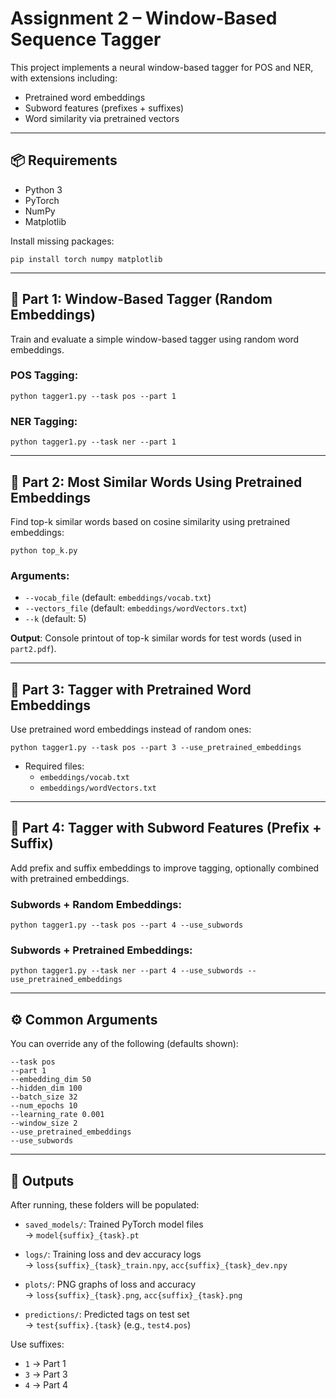 # Assignment 2 – Window-Based Sequence Tagger

This project implements a neural window-based tagger for POS and NER, with extensions including:

-   Pretrained word embeddings
-   Subword features (prefixes + suffixes)
-   Word similarity via pretrained vectors

---

## 📦 Requirements

-   Python 3
-   PyTorch
-   NumPy
-   Matplotlib

Install missing packages:

```
pip install torch numpy matplotlib
```

---

## 🧪 Part 1: Window-Based Tagger (Random Embeddings)

Train and evaluate a simple window-based tagger using random word embeddings.

### POS Tagging:

```
python tagger1.py --task pos --part 1
```

### NER Tagging:

```
python tagger1.py --task ner --part 1
```

---

## 🧠 Part 2: Most Similar Words Using Pretrained Embeddings

Find top-k similar words based on cosine similarity using pretrained embeddings:

```
python top_k.py
```

### Arguments:

-   `--vocab_file` (default: `embeddings/vocab.txt`)
-   `--vectors_file` (default: `embeddings/wordVectors.txt`)
-   `--k` (default: 5)

**Output**: Console printout of top-k similar words for test words (used in `part2.pdf`).

---

## 💬 Part 3: Tagger with Pretrained Word Embeddings

Use pretrained word embeddings instead of random ones:

```
python tagger1.py --task pos --part 3 --use_pretrained_embeddings
```

-   Required files:
    -   `embeddings/vocab.txt`
    -   `embeddings/wordVectors.txt`

---

## 🧩 Part 4: Tagger with Subword Features (Prefix + Suffix)

Add prefix and suffix embeddings to improve tagging, optionally combined with pretrained embeddings.

### Subwords + Random Embeddings:

```
python tagger1.py --task pos --part 4 --use_subwords
```

### Subwords + Pretrained Embeddings:

```
python tagger1.py --task ner --part 4 --use_subwords --use_pretrained_embeddings
```

---

## ⚙️ Common Arguments

You can override any of the following (defaults shown):

```
--task pos
--part 1
--embedding_dim 50
--hidden_dim 100
--batch_size 32
--num_epochs 10
--learning_rate 0.001
--window_size 2
--use_pretrained_embeddings
--use_subwords
```

---

## 📁 Outputs

After running, these folders will be populated:

-   `saved_models/`: Trained PyTorch model files  
    → `model{suffix}_{task}.pt`

-   `logs/`: Training loss and dev accuracy logs  
    → `loss{suffix}_{task}_train.npy`, `acc{suffix}_{task}_dev.npy`

-   `plots/`: PNG graphs of loss and accuracy  
    → `loss{suffix}_{task}.png`, `acc{suffix}_{task}.png`

-   `predictions/`: Predicted tags on test set  
    → `test{suffix}.{task}` (e.g., `test4.pos`)

Use suffixes:

-   `1` → Part 1
-   `3` → Part 3
-   `4` → Part 4
